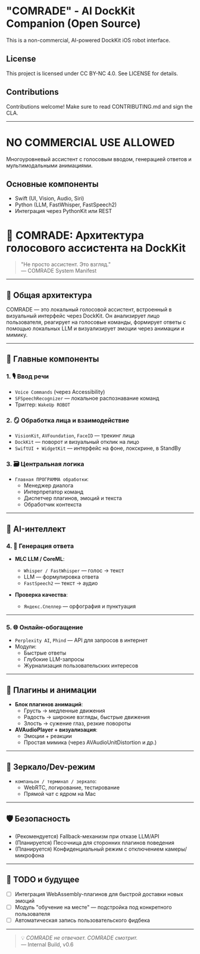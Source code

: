 # "COMRADE" - AI DockKit Companion (Open Source)

This is a non-commercial, AI-powered DockKit iOS robot interface.

## License
This project is licensed under CC BY-NC 4.0. See LICENSE for details.

## Contributions
Contributions welcome! Make sure to read CONTRIBUTING.md and sign the CLA.

---
# **NO COMMERCIAL USE ALLOWED**

Многоуровневый ассистент с голосовым вводом, генерацией ответов и мультимодальными анимациями.

## Основные компоненты
- Swift (UI, Vision, Audio, Siri)
- Python (LLM, FastWhisper, FastSpeech2)
- Интеграция через PythonKit или REST

# 🤖 COMRADE: Архитектура голосового ассистента на DockKit

> "Не просто ассистент. Это взгляд."  
> — COMRADE System Manifest

---

## 📐 Общая архитектура

COMRADE — это локальный голосовой ассистент, встроенный в визуальный интерфейс через DockKit. Он анализирует лицо пользователя, реагирует на голосовые команды, формирует ответы с помощью локальных LLM и визуализирует эмоции через анимации и мимику.

---

## 🧠 Главные компоненты

### 1. 🎙️ **Ввод речи**
- `Voice Commands` (через Accessibility)
- `SFSpeechRecognizer` — локальное распознавание команд
- Триггер: `WakeUp ROBOT`

### 2. 🪞 **Обработка лица и взаимодействие**
- `VisionKit`, `AVFoundation`, `FaceID` — трекинг лица
- `DockKit` — поворот и визуальный отклик на лицо
- `SwiftUI + WidgetKit` — интерфейс на фоне, локскрине, в StandBy

### 3. 🗃 **Центральная логика**
- `Главная ПРОГРАММА обработки`:
  - Менеджер диалога
  - Интерпретатор команд
  - Диспетчер плагинов, эмоций и текста
  - Обработчик контекста

---

## 💬 AI-интеллект

### 4. 🧠 **Генерация ответа**
- **MLC LLM / CoreML**:
  - `Whisper / FastWhisper` — голос → текст
  - LLM — формулировка ответа
  - `FastSpeech2` — текст → аудио

- **Проверка качества**:
  - `Яндекс.Спеллер` — орфография и пунктуация

---

### 5. 🌐 **Онлайн-обогащение**
- `Perplexity AI`, `Phind` — API для запросов в интернет
- Модули:
  - Быстрые ответы
  - Глубокие LLM-запросы
  - Журнализация пользовательских интересов

---

## 🧩 Плагины и анимации

- **Блок плагинов анимаций**:
  - Грусть → медленные движения
  - Радость → широкие взгляды, быстрые движения
  - Злость → сужение глаз, резкие повороты
- **AVAudioPlayer + визуализация**:
  - Эмоции + реакции
  - Простая мимика (через AVAudioUnitDistortion и др.)

---

## 🧪 Зеркало/Dev-режим

- `компаньон / терминал / зеркало`:
  - WebRTC, логирование, тестирование
  - Прямой чат с ядром на Mac

---

## 🛡 Безопасность

- (Рекомендуется) Fallback-механизм при отказе LLM/API
- (Планируется) Песочница для сторонних плагинов поведения
- (Планируется) Конфиденциальный режим с отключением камеры/микрофона

---

## 💾 TODO и будущее

- [ ] Интеграция WebAssembly-плагинов для быстрой доставки новых эмоций
- [ ] Модуль "обучение на месте" — подстройка под конкретного пользователя
- [ ] Автоматическая запись пользовательского фидбека

---

> 💡 *COMRADE не отвечает. COMRADE смотрит.*  
> — Internal Build, v0.6
